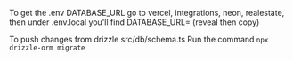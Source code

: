 To get the .env DATABASE_URL
go to vercel, integrations, neon, realestate, then under .env.local you'll find DATABASE_URL= (reveal then copy)

To push changes from drizzle src/db/schema.ts
Run the command ```npx drizzle-orm migrate```

